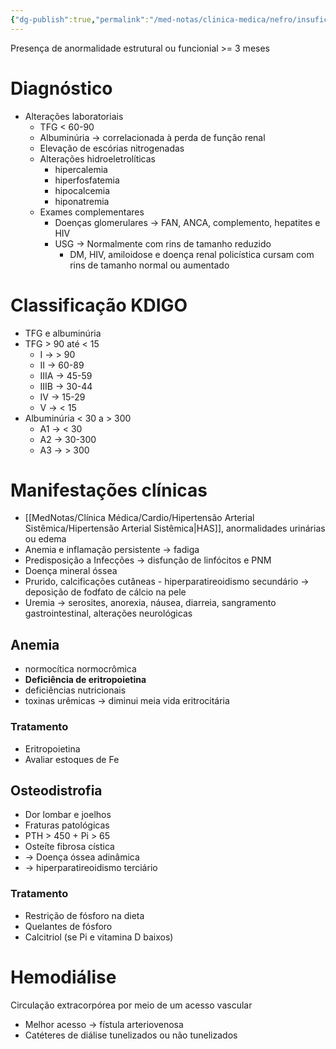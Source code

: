 ```yaml
---
{"dg-publish":true,"permalink":"/med-notas/clinica-medica/nefro/insuficiencia-renal/doenca-renal-cronica/"}
---
```


Presença de anormalidade estrutural ou funcionial >= 3 meses

# Diagnóstico
- Alterações laboratoriais
	- TFG < 60-90
	- Albuminúria -> correlacionada à perda de função renal
	- Elevação de escórias nitrogenadas
	- Alterações hidroeletrolíticas
		- hipercalemia
		- hiperfosfatemia
		- hipocalcemia
		- hiponatremia
	- Exames complementares
		- Doenças glomerulares -> FAN, ANCA, complemento, hepatites e HIV
		- USG -> Normalmente com rins de tamanho reduzido
			- DM, HIV, amiloidose e doença renal policística cursam com rins de tamanho normal ou aumentado
# Classificação KDIGO
- TFG e albuminúria
- TFG > 90 até < 15
	- I -> > 90
	- II -> 60-89
	- IIIA -> 45-59
	- IIIB -> 30-44
	- IV -> 15-29
	- V -> < 15
- Albuminúria < 30 a > 300
	- A1 -> < 30
	- A2 -> 30-300
	- A3 -> > 300
# Manifestações clínicas
- [[MedNotas/Clínica Médica/Cardio/Hipertensão Arterial Sistêmica/Hipertensão Arterial Sistêmica\|HAS]], anormalidades urinárias ou edema
- Anemia e inflamação persistente -> fadiga
- Predisposição a Infecções -> disfunção de linfócitos e PNM
- Doença mineral óssea
- Prurido, calcificações cutâneas - hiperparatireoidismo secundário -> deposição de fodfato de cálcio na pele
- Uremia -> serosites, anorexia, náusea, diarreia, sangramento gastrointestinal, alterações neurológicas
## Anemia 
- normocítica normocrômica
- **Deficiência de eritropoietina**
- deficiências nutricionais
- toxinas urêmicas -> diminui meia vida eritrocitária
### Tratamento
- Eritropoietina
- Avaliar estoques de Fe

## Osteodistrofia
- Dor lombar e joelhos
- Fraturas patológicas
- PTH > 450 + Pi > 65
- Osteíte fibrosa cística 
- -> Doença óssea adinâmica 
- -> hiperparatireoidismo terciário
### Tratamento
- Restrição de fósforo na dieta
- Quelantes de fósforo
- Calcitriol (se Pi e vitamina D baixos)

# Hemodiálise
Circulação extracorpórea por meio de um acesso vascular
- Melhor acesso -> fístula arteriovenosa
- Catéteres de diálise tunelizados ou não tunelizados